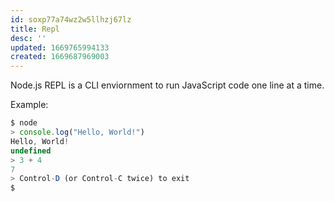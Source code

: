 ```yaml
---
id: soxp77a74wz2w5llhzj67lz
title: Repl
desc: ''
updated: 1669765994133
created: 1669687969003
---
```


Node.js REPL is a CLI enviornment to run JavaScript code one line at a time.

Example:
```javascript
$ node
> console.log("Hello, World!")
Hello, World!
undefined
> 3 + 4
7
> Control-D (or Control-C twice) to exit
$
```